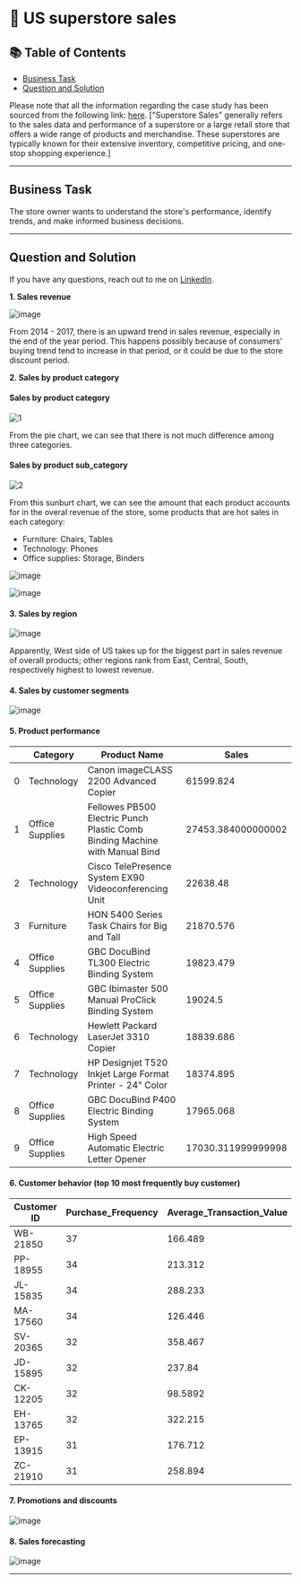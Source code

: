 # 🏪 US superstore sales
## 📚 Table of Contents
- [Business Task](#business-task)
- [Question and Solution](#question-and-solution)

Please note that all the information regarding the case study has been sourced from the following link: [here](https://www.kaggle.com/datasets/bhanupratapbiswas/superstore-sales/data). 
["Superstore Sales" generally refers to the sales data and performance of a superstore or a large retail store that offers a wide range of products and merchandise. These superstores are typically known for their extensive inventory, competitive pricing, and one-stop shopping experience.]

***

## Business Task
The store owner wants to understand the store's performance, identify trends, and make informed business decisions. 

***
## Question and Solution

If you have any questions, reach out to me on [LinkedIn](https://www.linkedin.com/in/nguyenthituongvi/).

**1. Sales revenue**

![image](https://github.com/user-attachments/assets/63431bff-62da-491b-b411-38b03e041234)

From 2014 - 2017, there is an upward trend in sales revenue, especially in the end of the year period. This happens possibly because of consumers' buying trend tend to increase in that period, or it could be due to the store discount period.

**2. Sales by product category**

#### Sales by product category

![1](https://github.com/user-attachments/assets/47e999cc-156a-4196-b9f7-08be119e2b75)

From the pie chart, we can see that there is not much difference among three categories.

#### Sales by product sub_category

![2](https://github.com/user-attachments/assets/66a191f1-3336-44c8-9281-272c91c7e159)

From this sunburt chart, we can see the amount that each product accounts for in the overal revenue of the store, some products that are hot sales in each category:

- Furniture: Chairs, Tables
- Technology: Phones
- Office supplies: Storage, Binders

![image](https://github.com/user-attachments/assets/fcc188d8-4384-4c00-a7de-b61e0369284a)

![image](https://github.com/user-attachments/assets/db3aacd7-8eee-46d0-8223-e17cb0b32a9f)


#### 3. Sales by region

![image](https://github.com/user-attachments/assets/79b98ba2-e29e-40cf-b2bb-4c316d47f40b)

Apparently, West side of US takes up for the biggest part in sales revenue of overall products; other regions rank from East, Central, South, respectively highest to lowest revenue.

#### 4. Sales by customer segments

![image](https://github.com/user-attachments/assets/b93f1572-b94f-413c-8622-06593c4826b9)

#### 5. Product performance

|   |    Category     |                                Product Name                                 |       Sales        |
|---|-----------------|-----------------------------------------------------------------------------|--------------------|
| 0 |   Technology    |                    Canon imageCLASS 2200 Advanced Copier                    |     61599.824      |
| 1 | Office Supplies | Fellowes PB500 Electric Punch Plastic Comb Binding Machine with Manual Bind | 27453.384000000002 |
| 2 |   Technology    |            Cisco TelePresence System EX90 Videoconferencing Unit            |      22638.48      |
| 3 |    Furniture    |                HON 5400 Series Task Chairs for Big and Tall                 |     21870.576      |
| 4 | Office Supplies |                 GBC DocuBind TL300 Electric Binding System                  |     19823.479      |
| 5 | Office Supplies |              GBC Ibimaster 500 Manual ProClick Binding System               |      19024.5       |
| 6 |   Technology    |                    Hewlett Packard LaserJet 3310 Copier                     |     18839.686      |
| 7 |   Technology    |          HP Designjet T520 Inkjet Large Format Printer - 24" Color          |     18374.895      |
| 8 | Office Supplies |                  GBC DocuBind P400 Electric Binding System                  |     17965.068      |
| 9 | Office Supplies |                 High Speed Automatic Electric Letter Opener                 | 17030.311999999998 |

#### 6. Customer behavior (top 10 most frequently buy customer)

| Customer ID   |   Purchase_Frequency |   Average_Transaction_Value |
|---------------|----------------------|-----------------------------|
| WB-21850      |                   37 |                    166.489  |
| PP-18955      |                   34 |                    213.312  |
| JL-15835      |                   34 |                    288.233  |
| MA-17560      |                   34 |                    126.446  |
| SV-20365      |                   32 |                    358.467  |
| JD-15895      |                   32 |                    237.84   |
| CK-12205      |                   32 |                     98.5892 |
| EH-13765      |                   32 |                    322.215  |
| EP-13915      |                   31 |                    176.712  |
| ZC-21910      |                   31 |                    258.894  |

#### 7. Promotions and discounts

![image](https://github.com/user-attachments/assets/6925c662-61b8-4d62-bc3e-4ebad578ae22)

#### 8. Sales forecasting

![image](https://github.com/user-attachments/assets/c87a3506-e84d-45be-9776-f566b4cf6797)

***
